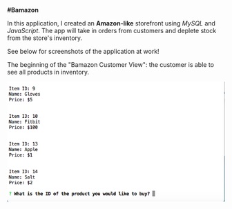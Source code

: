 **#Bamazon**

In this application, I created an **Amazon-like** storefront using *MySQL* and *JavaScript*. The app will take in orders from customers and deplete stock from the store's inventory.  

See below for screenshots of the application at work! 

The beginning of the "Bamazon Customer View": the customer is able to see all products in inventory. 

![Customer Start](/images/customer_viewProd.png)
